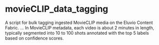 # movieCLIP_data_tagging
A script for bulk tagging ingested MovieCLIP media on the Eluvio Content Fabric. ...
In MovieCLIP metadata, each video is about 2 minutes in length, typically segmented into 10 to 100 shots annotated with the top 5 labels based on confidence scores.
